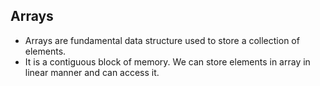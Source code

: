 ## Arrays

- Arrays are fundamental data structure used to store a collection of elements.
- It is a contiguous block of memory. We can store elements in array in linear manner and can access it.
